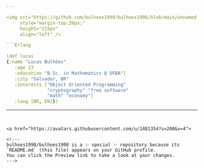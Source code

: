 ```yaml
---

<img src="https://github.com/bulhoes1998/bulhoes1998/blob/main/unnamed.gif"
     style="margin-top:20px;"
     height="215px"
     align="left" />

```Erlang

(def lucas
{:name "Lucas Bulhões"
   :age 23
   :education "B.Sc. in Mathematics @ UFBA"]
   :city "Salvador, BR"
   :interests ["Object Oriented Programming" 
               "cryptography" "free software" 
               "math" "economy"]
   :lang [BR, EN]})

```

---
```


<a href="https://avatars.githubusercontent.com/u/1481354?s=200&v=4">

<!---
bulhoes1998/bulhoes1998 is a ✨ special ✨ repository because its `README.md` (this file) appears on your GitHub profile.
You can click the Preview link to take a look at your changes.
--->
